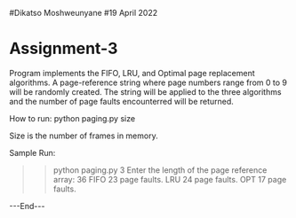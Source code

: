#Dikatso Moshweunyane
#19 April 2022
# Assignment-3

Program implements the FIFO, LRU, and Optimal page replacement algorithms. A page-reference string where page numbers range
from 0 to 9 will be randomly created. The string will be applied to the three algorithms and the number of page faults encounterred will be returned.

How to run:
  python paging.py size
  
Size is the number of frames in memory.

Sample Run:

>> python paging.py 3
Enter the length of the page reference array:
>>36
FIFO 23 page faults.
LRU 24 page faults.
OPT 17 page faults.

---End---
